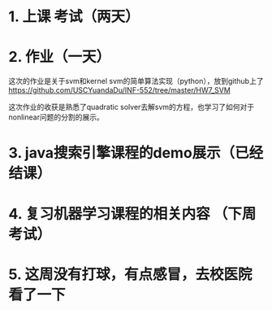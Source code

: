 # 1. 上课 考试（两天）
# 2. 作业（一天）
这次的作业是关于svm和kernel svm的简单算法实现（python），放到github上了
https://github.com/USCYuandaDu/INF-552/tree/master/HW7_SVM

这次作业的收获是熟悉了quadratic solver去解svm的方程，也学习了如何对于nonlinear问题的分割的展示。

# 3. java搜索引擎课程的demo展示（已经结课）
# 4. 复习机器学习课程的相关内容 （下周考试）
# 5. 这周没有打球，有点感冒，去校医院看了一下

